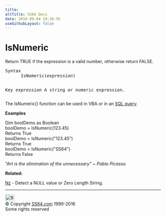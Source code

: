 ```yaml
---
title:
altTitle: SS64 Docs
date: 2016-09-04 19:26:55
useGithubLayout: false
---
```

<!-- #BeginLibraryItem "/Library/head_access.lbi" --><!-- #EndLibraryItem --><h1>IsNumeric</h1>
<p>  Return  TRUE  if the expression is a valid number, otherwise return FALSE.</p>
<pre>Syntax
      IsNumeric(<i>expression</i>)

Key
   <i>expression</i>    A string or numeric expression.</pre>
<p>The IsNumeric() function can be used in VBA or in an <a href="syntax-functions.html">SQL query</a>.</p>
<p><b>Examples</b></p>
<p><span class="code">Dim boolDemo as Boolean<br>
boolDemo = IsNumeric(123.45)<br>
</span>Returns <span class="code">True<br>
boolDemo = IsNumeric("123.45")<br>
</span>Returns <span class="code">True<br>
boolDemo = IsNumeric("SS64")<br>
</span>Returns <span class="code">False</span></p>
<p class="quote"><i>“Art is the elimination of the unnecessary” ~ Pablo Picasso</i></p>
<p><b>Related:</b></p>
<p><a href="nz.html">Nz</a> - Detect a NULL value or Zero Length String.</p><!-- #BeginLibraryItem "/Library/foot_access.lbi" --><p>
<!-- access -->

<hr>
<div id="bl" class="footer"><a href="isnumeric.html#"><img src="../images/top.png" width="30" height="22" alt="Back to the Top"></a></div>
<div id="br" class="footer, tagline">© Copyright <a href="../index.html">SS64.com</a> 1999-2016<br>
Some rights reserved</div><!-- #EndLibraryItem -->

